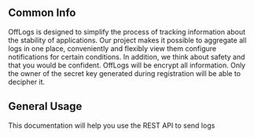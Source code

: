 ﻿## Common Info
OffLogs is designed to simplify the process of tracking information about the stability of applications.
Our project makes it possible to aggregate all logs in one place, conveniently and flexibly view them
configure notifications for certain conditions.
In addition, we think about safety and that you would be confident. OffLogs will be
encrypt all information. Only the owner of the secret key generated during registration
will be able to decipher it.

## General Usage

This documentation will help you use the REST API to send logs
